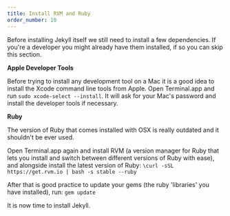```yaml
---
title: Install RVM and Ruby
order_number: 10
---
```


Before installing Jekyll itself we still need to install a few dependencies. If you're a developer you might already have them installed, if so you can skip this section.

**Apple Developer Tools**

Before trying to install any development tool on a Mac it is a good idea to install the Xcode command line tools from Apple. Open Terminal.app and run `sudo xcode-select --install`. It will ask for your Mac's password and install the developer tools if necessary.

**Ruby**

The version of Ruby that comes installed with OSX is really outdated and it shouldn't be ever used.

Open Terminal.app again and install RVM (a version manager for Ruby that lets you install and switch between different versions of Ruby with ease), and alongside install the latest version of Ruby:
`\curl -sSL https://get.rvm.io | bash -s stable --ruby`

After that is good practice to update your gems (the ruby 'libraries' you have installed), run:
`gem update`

It is now time to install Jekyll.